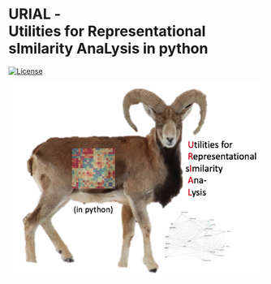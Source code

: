 # URIAL - </br> Utilities for Representational sImilarity AnaLysis in python 

[![License](https://img.shields.io/badge/License-BSD%203--Clause-blue.svg)](https://opensource.org/licenses/BSD-3-Clause)


![URIAL logo](img/URIAL_logo.png)
